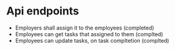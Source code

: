 # Api endpoints

- Employers shall assign it to the employees (completed)
- Employees can get tasks that assigned to them (complted)
- Employees can update tasks, on task compltetion (complted)
